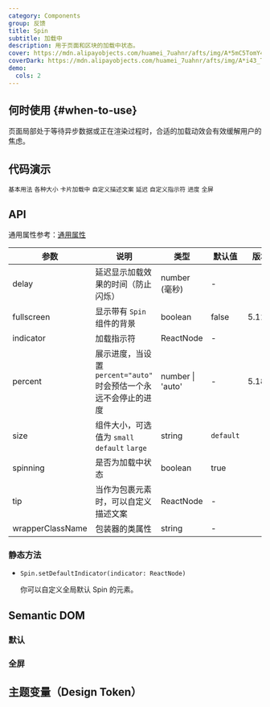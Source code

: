 ```yaml
---
category: Components
group: 反馈
title: Spin
subtitle: 加载中
description: 用于页面和区块的加载中状态。
cover: https://mdn.alipayobjects.com/huamei_7uahnr/afts/img/A*5mC5TomY4B0AAAAAAAAAAAAADrJ8AQ/original
coverDark: https://mdn.alipayobjects.com/huamei_7uahnr/afts/img/A*i43_ToFrL8YAAAAAAAAAAAAADrJ8AQ/original
demo:
  cols: 2
---
```


## 何时使用 {#when-to-use}

页面局部处于等待异步数据或正在渲染过程时，合适的加载动效会有效缓解用户的焦虑。

## 代码演示

<!-- prettier-ignore -->
<code src="./demo/basic.tsx">基本用法</code>
<code src="./demo/size.tsx">各种大小</code>
<code src="./demo/nested.tsx">卡片加载中</code>
<code src="./demo/tip.tsx">自定义描述文案</code>
<code src="./demo/delayAndDebounce.tsx">延迟</code>
<code src="./demo/custom-indicator.tsx">自定义指示符</code>
<code src="./demo/percent.tsx" version="5.18.0">进度</code>
<code src="./demo/fullscreen.tsx">全屏</code>

## API

通用属性参考：[通用属性](/docs/react/common-props)

| 参数 | 说明 | 类型 | 默认值 | 版本 |
| --- | --- | --- | --- | --- |
| delay | 延迟显示加载效果的时间（防止闪烁） | number (毫秒) | - |
| fullscreen | 显示带有 `Spin` 组件的背景 | boolean | false | 5.11.0 |
| indicator | 加载指示符 | ReactNode | - |  |
| percent | 展示进度，当设置 `percent="auto"` 时会预估一个永远不会停止的进度 | number \| 'auto' | - | 5.18.0 |
| size | 组件大小，可选值为 `small` `default` `large` | string | `default` |  |
| spinning | 是否为加载中状态 | boolean | true |  |
| tip | 当作为包裹元素时，可以自定义描述文案 | ReactNode | - |
| wrapperClassName | 包装器的类属性 | string | - |

### 静态方法

- `Spin.setDefaultIndicator(indicator: ReactNode)`

  你可以自定义全局默认 Spin 的元素。

## Semantic DOM

### 默认

<code src="./demo/_semantic.tsx" simplify="true"></code>

### 全屏

<code src="./demo/_semantic_fullscreen.tsx" simplify="true"></code>

## 主题变量（Design Token）

<ComponentTokenTable component="Spin"></ComponentTokenTable>
